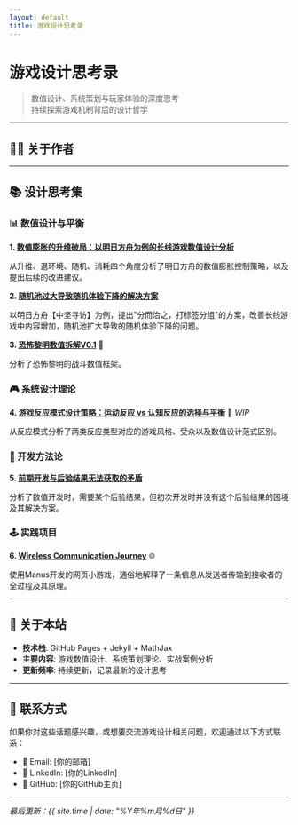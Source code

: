 ```yaml
---
layout: default
title: 游戏设计思考录
---
```


# 游戏设计思考录

> 数值设计、系统策划与玩家体验的深度思考  
> 持续探索游戏机制背后的设计哲学

---

## 👨‍💼 关于作者


---

## 📚 设计思考集

### 📊 数值设计与平衡

**1. [数值膨胀的升维破局：以明日方舟为例的长线游戏数值设计分析](01-arknights-analysis)**

从升维、退环境、随机、消耗四个角度分析了明日方舟的数值膨胀控制策略，以及提出后续的改进建议。

**2. [随机池过大导致随机体验下降的解决方案](./2.%20随机池过大导致随机体验下降的解决方案.md)**

以明日方舟【中坚寻访】为例，提出"分而治之，打标签分组"的方案，改善长线游戏中内容增加，随机池扩大导致的随机体验下降的问题。

**3. [恐怖黎明数值拆解V0.1](./3.%20恐怖黎明数值拆解V0.1.pdf)** 📄

分析了恐怖黎明的战斗数值框架。

### 🎮 系统设计理论

**4. [游戏反应模式设计策略：运动反应 vs 认知反应的选择与平衡](./4.%20游戏反应模式设计策略：运动反应%20vs%20认知反应的选择与平衡.md)** 🚧 *WIP*

从反应模式分析了两类反应类型对应的游戏风格、受众以及数值设计范式区别。

### 🤔 开发方法论

**5. [前期开发与后验结果无法获取的矛盾](./5.%20前期开发与后验结果无法获取的矛盾.md)**

分析了数值开发时，需要某个后验结果，但初次开发时并没有这个后验结果的困境及其解决方案。

### 🕹️ 实践项目

**6. [Wireless Communication Journey](https://wvlsinvj.manus.space/)** 🌐

使用Manus开发的网页小游戏，通俗地解释了一条信息从发送者传输到接收者的全过程及其原理。

---

## 🔧 关于本站

- **技术栈**: GitHub Pages + Jekyll + MathJax
- **主要内容**: 游戏数值设计、系统策划理论、实战案例分析
- **更新频率**: 持续更新，记录最新的设计思考

---

## 📱 联系方式

如果你对这些话题感兴趣，或想要交流游戏设计相关问题，欢迎通过以下方式联系：

- 📧 Email: [你的邮箱]
- 💼 LinkedIn: [你的LinkedIn]
- 🐙 GitHub: [你的GitHub主页]

---

*最后更新：{{ site.time | date: "%Y年%m月%d日" }}*
